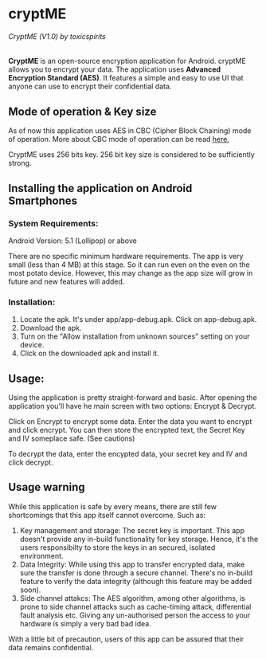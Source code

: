 # cryptME 
######  CryptME (V1.0) by toxicspirits
**CryptME** is an open-source encryption application for Android. cryptME allows you to encrypt your data. The application uses **Advanced Encryption Standard (AES)**. It features a simple and easy to use UI that anyone can use to encrypt their confidential data. 


## Mode of operation & Key size 

As of now this application uses AES in CBC (Cipher Block Chaining) mode of operation. More about CBC mode of operation can be read [here.](https://en.wikipedia.org/wiki/Block_cipher_mode_of_operation#Cipher_block_chaining_%28CBC%29) 

CryptME uses 256 bits key. 256 bit key size is considered to be sufficiently strong.

## Installing the application on Android Smartphones
### System Requirements: 
Android Version: 5.1 (Lollipop) or above

There are no specific minimum hardware requirements. The app is very small (less than 4 MB) at this stage. So it can run even on the even on the most potato device. However, this may change as the app size will grow in future and new features will added. 

### Installation:
1. Locate the apk. It's under app/app-debug.apk. Click on app-debug.apk.
2. Download the apk. 
3. Turn on the "Allow installation from unknown sources" setting on your device.
4. Click on the downloaded apk and install it. 

## Usage:

Using the application is pretty straight-forward and basic. After opening the application you'll have he main screen with two options: Encrypt & Decrypt.

Click on Encrypt to encrypt some data. Enter the data you want to encrypt and click encrypt. You can then store the encrypted text, the Secret Key and IV someplace safe. (See cautions)

To decrypt the data, enter the encypted data, your secret key and IV and click decrypt. 

## Usage warning

While this application is safe by every means, there are still few shortcomings that this app itself cannot overcome. Such as:

1. Key management and storage: The secret key is important. This app doesn't provide any in-build functionality for key storage. Hence, it's the users responsibilty to store the keys in an secured, isolated environment.
2. Data Integrity: While using this app to transfer encrypted data, make sure the transfer is done through a secure channel. There's no in-build feature to verify the data integrity (although this feature may be added soon).
3. Side channel attakcs: The AES algorithm, among other algorithms, is prone to side channel attacks such as cache-timing attack, differential fault analysis etc. Giving any un-authorised person the access to your hardware is simply a very bad bad idea.

With a little bit of precaution, users of this app can be assured that their data remains confidential.
